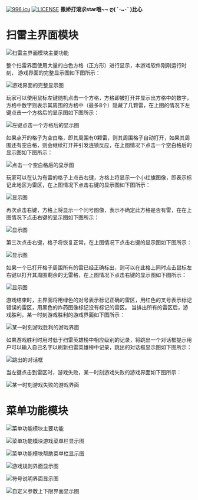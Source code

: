 [![996.icu](https://img.shields.io/badge/link-996.icu-red.svg)](https://996.icu) [![LICENSE](https://img.shields.io/badge/license-Anti%20996-blue.svg)](https://github.com/996icu/996.ICU/blob/master/LICENSE)
**撒娇打滚求star哦\~\~ ღ( ´･ᴗ･\` )比心**
# 扫雷主界面模块

![扫雷主界面模块主要功能](https://img-blog.csdnimg.cn/20181225155346207.png?x-oss-process=image/watermark,type_ZmFuZ3poZW5naGVpdGk,shadow_10,text_aHR0cHM6Ly9ibG9nLmNzZG4ubmV0L3JpY2hlbnl1bnFp,size_16,color_FFFFFF,t_70)

整个扫雷界面使用大量的白色方格（正方形）进行显示，本游戏软件刚刚运行时刻， 游戏界面的完整显示图如下图所示：

![游戏界面的完整显示图](https://img-blog.csdnimg.cn/20181225155410897.png)

玩家可以使用鼠标左键随机点击一个方格，方格即被打开并显示出方格中的数字，方格中数字则表示其周围的方格中（最多8个）隐藏了几颗雷，在上图的情况下左键点击一个方格后的显示图如下图所示：

![左键点击一个方格后的显示图](https://img-blog.csdnimg.cn/20181225155430589.png)

如果点开的格子为空白格，即其周围有0颗雷，则其周围格子自动打开，如果其周围还有空白格，则会继续打开并引发连锁反应，在上图情况下点击一个空白格后的显示图如下图所示：

![点击一个空白格后的显示图](https://img-blog.csdnimg.cn/20181225155501954.png)

玩家可以在认为有雷的格子上点击右键，方格上将显示一个小红旗图像，即表示标记此地区为雷区，在上图情况下点击右键的显示图如下图所示：

![显示图](https://img-blog.csdnimg.cn/20181225155615773.png)

再次点击右键，方格上将显示一个问号图像，表示不确定此方格是否有雷，在在上图情况下点击右键的显示图如下图所示：

![显示图](https://img-blog.csdnimg.cn/20181225155634796.png)

第三次点击右键，格子将恢复正常，在上图情况下点击右键的显示图如下图所示：

![显示图](https://img-blog.csdnimg.cn/20181225155708252.png)

如果一个已打开格子周围所有的雷已经正确标出，则可以在此格上同时点击鼠标左右键以打开其周围剩余的无雷格，在上图情况下点击右键的显示图如下图所示：

![显示图](https://img-blog.csdnimg.cn/20181225155723349.png)

游戏结束时，主界面将用绿色的对号表示标记正确的雷区，用红色的叉号表示标记错误的雷区，用黑色的炸药图像标记没有标记的雷区。
当排出所有的雷区后，游戏胜利，某一时刻游戏胜利的游戏界面如下图所示：

![某一时刻游戏胜利的游戏界面](https://img-blog.csdnimg.cn/20181225155812893.png)

如果游戏胜利时用时低于扫雷英雄榜中相应级别的记录，将跳出一个对话框提示用户可以输入自己名字以刷新扫雷英雄榜中记录，跳出的对话框显示图如下图所示：

![跳出的对话框](https://img-blog.csdnimg.cn/20181225155859469.png)

当左键点击到雷区时，游戏失败，某一时刻游戏失败的游戏界面如下图所示：

![某一时刻游戏失败的游戏界面](https://img-blog.csdnimg.cn/20181225155915590.png)

# 菜单功能模块

![菜单功能模块主要功能](https://img-blog.csdnimg.cn/20181225155934250.png?x-oss-process=image/watermark,type_ZmFuZ3poZW5naGVpdGk,shadow_10,text_aHR0cHM6Ly9ibG9nLmNzZG4ubmV0L3JpY2hlbnl1bnFp,size_16,color_FFFFFF,t_70)

![菜单功能模块游戏菜单栏显示图](https://img-blog.csdnimg.cn/20181225155949501.png)

![菜单功能模块帮助菜单栏显示图](https://img-blog.csdnimg.cn/20181225160006989.png)

![游戏规则界面显示图](https://img-blog.csdnimg.cn/20181225160052172.png?x-oss-process=image/watermark,type_ZmFuZ3poZW5naGVpdGk,shadow_10,text_aHR0cHM6Ly9ibG9nLmNzZG4ubmV0L3JpY2hlbnl1bnFp,size_16,color_FFFFFF,t_70)

![符号说明界面显示图](https://img-blog.csdnimg.cn/20181225160101646.png?x-oss-process=image/watermark,type_ZmFuZ3poZW5naGVpdGk,shadow_10,text_aHR0cHM6Ly9ibG9nLmNzZG4ubmV0L3JpY2hlbnl1bnFp,size_16,color_FFFFFF,t_70)

![自定义参数上下限界面显示图](https://img-blog.csdnimg.cn/20181225160035540.png)
